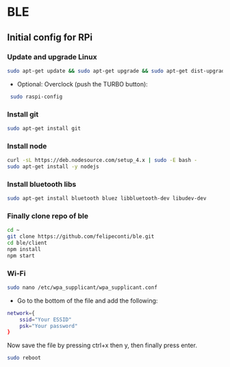 # BLE

## Initial config for RPi

### Update and upgrade Linux
```sh
sudo apt-get update && sudo apt-get upgrade && sudo apt-get dist-upgrade && sudo apt-get autoremove && sudo apt-get clean
```

 * Optional: Overclock (push the TURBO button):
```sh
 sudo raspi-config
````

### Install git
```sh
sudo apt-get install git
```
### Install node
```sh
curl -sL https://deb.nodesource.com/setup_4.x | sudo -E bash -
sudo apt-get install -y nodejs
```
### Install bluetooth libs
```sh
sudo apt-get install bluetooth bluez libbluetooth-dev libudev-dev
```
### Finally clone repo of ble
```sh
cd ~
git clone https://github.com/felipeconti/ble.git
cd ble/client
npm install
npm start
```


### Wi-Fi
```sh
sudo nano /etc/wpa_supplicant/wpa_supplicant.conf
```
 * Go to the bottom of the file and add the following:
```sh
network={
    ssid="Your ESSID"
    psk="Your password"
}
```
Now save the file by pressing ctrl+x then y, then finally press enter.
```sh
sudo reboot
```
